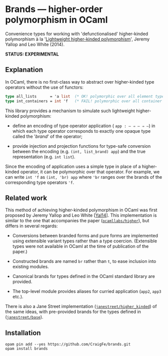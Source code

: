 # Brands — higher-order polymorphism in OCaml

Convenience types for working with 'defunctionalised' higher-kinded polymorphism
à la '[Lightweight higher-kinded polymorphism][yal14]', Jeremy Yallop and Leo
White (2014).

**STATUS: EXPERIMENTAL**

## Explanation

In OCaml, there is no first-class way to abstract over higher-kinded type
operators without the use of functors:

```ocaml
type all_lists      = 'a list  (* OK! polymorphic over all element types of kind [—] *)
type int_containers = int 'f   (* FAIL! polymorphic over all container types of kind [— ⇒ —] *)
```

This library provides a mechanism to simulate such lightweight higher-kinded
polymorphism:

- define an encoding of type operator application ( `app : — ⇒ — ⇒ —`) in which
  each type operator corresponds to exactly one opaque type called the '_brand_'
  of the operator;

- provide injection and projection functions for type-safe conversion between
  the encoding (e.g. `(int, list_brand) app`) and the true representation (e.g.
  `int list`).

Since the encoding of application uses a simple type in place of a higher-kinded
operator, it can be polymorphic over that operator. For example, we can write
`int 'f` as `(int, 'br) app` where `'br` ranges over the brands of the
corresponding type operators `'f`.

## Related work

This method of achieving higher-kinded polymorphism in OCaml was first proposed
by Jeremy Yallop and Leo White [[Yal14][yal14]]. This implementation is similar
to the one that accompanies the paper ([`ocamllabs/higher`][ocamllabs/higher]),
but differs in several regards:

- Conversions between branded forms and pure forms are implemented using
  extensible variant types rather than a type coercion. (Extensible types were
  not available in OCaml at the time of publication of the paper.)

- Constructed brands are named `br` rather than `t`, to ease inclusion into
  existing modules.

- Canonical brands for types defined in the OCaml standard library are provided.

- The top-level module provides aliases for curried application (`app2`, `app3`
  etc.).

There is also a Jane Street implementation
([`janestreet/higher_kinded`][janestreet/higher_kinded]) of the same ideas, with
pre-provided brands for the types defined in
([`janestreet/base`][janestreet/base]).

## Installation

```
opam pin add --yes https://github.com/CraigFe/brands.git
opam install brands
```

[yal14]:
  https://www.cl.cam.ac.uk/~jdy22/papers/lightweight-higher-kinded-polymorphism.pdf
[ocamllabs/higher]: https://github.com/ocamllabs/higher
[janestreet/higher_kinded]: https://github.com/janestreet/higher_kinded
[janestreet/base]: https://github.com/janestreet/base
